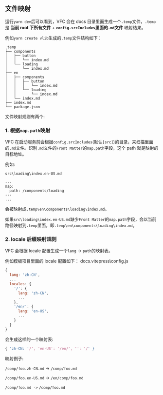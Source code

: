 ## 文件映射

运行`yarn dev`后可以看到，VFC 会在 docs 目录里面生成一个`.temp`文件，`.temp`是 **当前 root 下所有文件** + **`config.srcIncludes`里面的`.md`文件** 映射结果。

例如`yarn create vlib`生成的`.temp`文件结构如下：

```
.temp
├── components
│   ├── button
│   │   └── index.md
│   └── loading
│       └── index.md
├── en
│   ├── components
│   │   ├── button
│   │   │   └── index.md
│   │   └── loading
│   │       └── index.md
│   └── index.md
├── index.md
└── package.json
```

文件映射规则有两个:

### 1. 根据`map.path`映射

VFC 在启动服务前会根据`config.srcIncludes`(默认`[src]`)的目录，来扫描里面的`.md`文件。识别`.md`文件的`Front Matter`的`map.path`字段，这个 path 就是映射的目标地址。

例如:

`src\loading\index.en-US.md`

```
---
map:
  path: /components/loading
---
...
```

会被映射成`.temp\en\components\loading\index.md`。

如果`src\loading\index.en-US.md`缺少`Front Matter`的`map.path`字段，会以当前路径映射到`.temp`里面，即`.temp\en\components\loading\index.md`。

### 2. locale 后缀映射规则

VFC 会根据 locale 配置生成一个`lang` -> `path`的映射表。

例如模板项目里面的 locale 配置如下：
docs\.vitepress\config.js

```js
{
  lang: 'zh-CN',
  ...
  locales: {
    '/': {
      lang: 'zh-CN',
      ...
    },
    '/en/': {
      lang: 'en-US',
      ...
    }
  }
}
```

会生成这样的一个映射表:

```js
{ 'zh-CN: '/', 'en-US': '/en/', '': '/' }
```

映射例子:

`/comp/foo.zh-CN.md` -> `/comp/foo.md`

`/comp/foo.en-US.md` -> `/en/comp/foo.md`

`/comp/foo.md ->` `/comp/foo.md`
